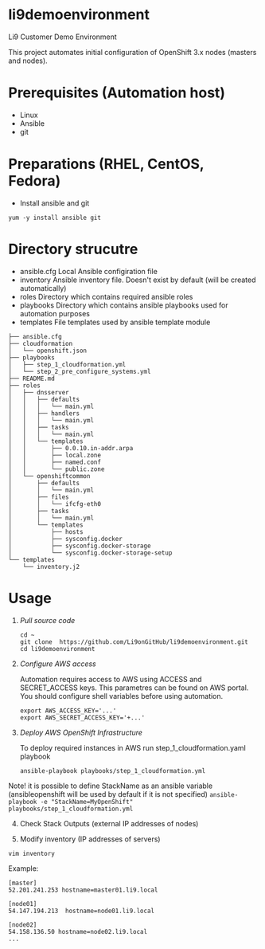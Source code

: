 # li9demoenvironment
Li9 Customer Demo Environment


This project automates initial configuration of OpenShift 3.x nodes (masters and nodes).
# Prerequisites (Automation host)
- Linux
- Ansible
- git

# Preparations (RHEL, CentOS, Fedora)
- Install ansible and git
```
yum -y install ansible git
```

# Directory strucutre
- ansible.cfg
	Local Ansible configiration file
- inventory
	Ansible inventory file. Doesn't exist by default (will be created automatically)
- roles
	Directory which contains required ansible roles
- playbooks
	Directory which contains ansible playbooks used for automation purposes
- templates
	File templates used by ansible template module
```
├── ansible.cfg
├── cloudformation
│   └── openshift.json
├── playbooks
│   ├── step_1_cloudformation.yml
│   └── step_2_pre_configure_systems.yml
├── README.md
├── roles
│   ├── dnsserver
│   │   ├── defaults
│   │   │   └── main.yml
│   │   ├── handlers
│   │   │   └── main.yml
│   │   ├── tasks
│   │   │   └── main.yml
│   │   └── templates
│   │       ├── 0.0.10.in-addr.arpa
│   │       ├── local.zone
│   │       ├── named.conf
│   │       └── public.zone
│   └── openshiftcommon
│       ├── defaults
│       │   └── main.yml
│       ├── files
│       │   └── ifcfg-eth0
│       ├── tasks
│       │   └── main.yml
│       └── templates
│           ├── hosts
│           ├── sysconfig.docker
│           ├── sysconfig.docker-storage
│           └── sysconfig.docker-storage-setup
└── templates
    └── inventory.j2
```

# Usage
1. *Pull source code*

	```
	cd ~
	git clone  https://github.com/Li9onGitHub/li9demoenvironment.git
	cd li9demoenvironment
	```
2. *Configure AWS access*

	Automation requires access to AWS using ACCESS and SECRET_ACCESS keys. This parametres can be found on AWS portal.
	You should configure shell variables before using automation.
	```
	export AWS_ACCESS_KEY='...'
	export AWS_SECRET_ACCESS_KEY='+...'
	```

3. *Deploy AWS OpenShift Infrastructure*
	
	To deploy required instances in AWS run step_1_cloudformation.yaml  playbook
	```
	ansible-playbook playbooks/step_1_cloudformation.yml
	```
Note! it is possible to define StackName as an ansible variable (ansibleopenshift will be used by default if it is not specified)
	```
	ansible-playbook -e "StackName=MyOpenShift" playbooks/step_1_cloudformation.yml
	```

4. Check Stack Outputs (external IP addresses of nodes)

5. Modify inventory (IP addresses of servers)

```
vim inventory
```
Example:
```
[master]
52.201.241.253 hostname=master01.li9.local

[node01]
54.147.194.213  hostname=node01.li9.local

[node02]
54.158.136.50 hostname=node02.li9.local
...
```

